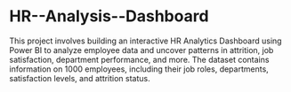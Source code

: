 # HR--Analysis--Dashboard
This project involves building an interactive HR Analytics Dashboard using Power BI to analyze employee data and uncover patterns in attrition, job satisfaction, department performance, and more. The dataset contains information on 1000 employees, including their job roles, departments, satisfaction levels, and attrition status.
